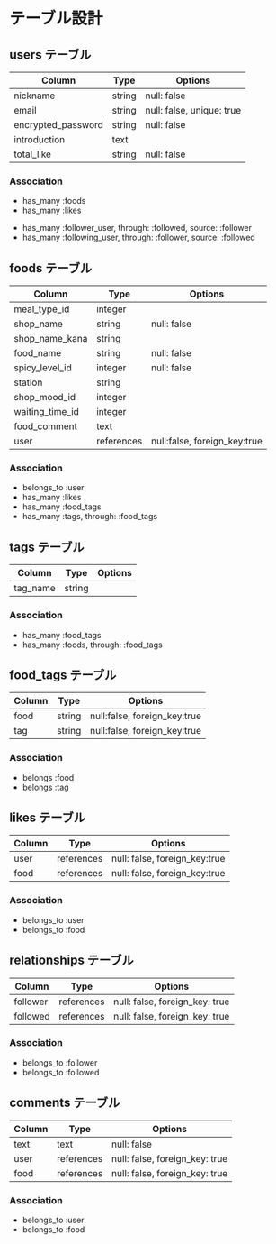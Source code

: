 # テーブル設計

## users テーブル

| Column             | Type    | Options                   |
| ------------------ | ------- | ------------------------- |
| nickname           | string  | null: false               |
| email              | string  | null: false, unique: true |
| encrypted_password | string  | null: false               |
| introduction       | text    |                           |
| total_like         | string  | null: false               |

### Association

- has_many :foods
- has_many :likes
<!-- 後で実装予定 -->
<!-- source: :モデル名 関連するモデルを指定する -->
<!-- 上：フォロワー 下：フォロー -->
- has_many :follower_user, through: :followed, source: :follower
- has_many :following_user, through: :follower, source: :followed


## foods テーブル
<!-- もっと楽に投稿できるようにした方がめんどくさいと思われず、楽で良いと考えているため「null: false」は最小限に留めたい -->
<!-- food_commentに味や金額を入れれるようにする？ -->
<!-- meal_type_idは不要？みたらわかるし -->
<!-- shop_moodは点数にする？というか必要？コメントに書けば良いのでは？ -->
<!-- waiting_timeもidではなくても良いのでは？ -->
<!-- 最悪店の名前だけ分かれば良いのでは？ -->

| Column          | Type       | Options                      |
| --------------- | ---------- | ---------------------------- |
| meal_type_id    | integer    |                              |
| shop_name       | string     | null: false                  |
| shop_name_kana  | string     |                              |
| food_name       | string     | null: false                  |
| spicy_level_id  | integer    | null: false                  |
| station         | string     |                              |
| shop_mood_id    | integer    |                              |
| waiting_time_id | integer    |                              |
| food_comment    | text       |                              |
| user            | references | null:false, foreign_key:true |

### Association

- belongs_to :user
- has_many :likes
- has_many :food_tags
- has_many :tags, through: :food_tags

## tags テーブル

| Column          | Type       | Options                      |
| --------------- | ---------- | ---------------------------- |
| tag_name        | string     |                              |

### Association

- has_many :food_tags
- has_many :foods, through: :food_tags

## food_tags テーブル

| Column          | Type       | Options                      |
| --------------- | ---------- | ---------------------------- |
| food            | string     | null:false, foreign_key:true |
| tag             | string     | null:false, foreign_key:true |

### Association

- belongs :food
- belongs :tag

## likes テーブル

| Column        | Type       | Options                        |
| ------------- | ---------- | ------------------------------ |
| user          | references | null: false, foreign_key:true  |
| food          | references | null: false, foreign_key:true  |

### Association

- belongs_to :user
- belongs_to :food

## relationships テーブル

| Column       | Type       | Options                        |
| ------------ | ---------- | ------------------------------ |
| follower     | references | null: false, foreign_key: true |
| followed     | references | null: false, foreign_key: true |

### Association

- belongs_to :follower
- belongs_to :followed

## comments テーブル

| Column       | Type       | Options                        |
| ------------ | ---------- | ------------------------------ |
| text         | text       | null: false                    |
| user         | references | null: false, foreign_key: true |
| food         | references | null: false, foreign_key: true |

### Association

- belongs_to :user
- belongs_to :food